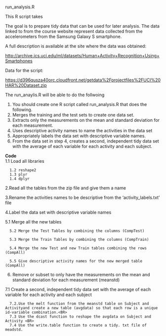 <br>run_analysis.R</b>

This R script takes 

The goal is to prepare tidy data that can be used for later analysis.
The data linked to from the course website represent data collected from the accelerometers from the Samsung Galaxy S smartphone. 

A full description is available at the site where the data was obtained: 

http://archive.ics.uci.edu/ml/datasets/Human+Activity+Recognition+Using+Smartphones 

Data for the script:

https://d396qusza40orc.cloudfront.net/getdata%2Fprojectfiles%2FUCI%20HAR%20Dataset.zip 

The run_anaylis.R will be able to do the follwoing

1. You should create one R script called run_analysis.R that does the following. 
2. Merges the training and the test sets to create one data set.
3. Extracts only the measurements on the mean and standard deviation for each measurement. 
4. Uses descriptive activity names to name the activities in the data set
5. Appropriately labels the data set with descriptive variable names. 
6. From the data set in step 4, creates a second, independent tidy data set with the average of each variable for each activity and each subject.

<B>Code</B><BR>
1.1 Load all libraries<BR>

      1.2 reshape2
      1.3 plyr
      1.4 dplyr
      
2.Read all the tables from the zip file and give them a name<BR>

3.Rename the activities names to be descriptive from the ‘activity_labels.txt’ file<BR>

4.Label the data set with descriptive variable names<BR>

5.1 Merge all the new tables<BR>

      5.2 Merge the Test Tables by combining the columns (CompTest)
      
      5.3 Merge the Train Tables by combining the columns (CompTrain)
      
      5.4 Merge the new Test and new Train tables combining the rows (CompAll)
      
      5.5 Give descriptive activity names for the new merged table (CompAll)

6. Remove or subset to only have the measurements on the mean and standard deviation for each measurement (meanstd)<BR>

7.1 Create a second, independent tidy data set with the average of each variable for each activity and each subject <BR>

      7.2.Use the melt function from the meanstd table on Subject and Activityand create a new table (avgdata) so that each row is a unique id-variable combination.<BR>
      7.3 Use the dcast function to reshape the avgdata on Subject and Activity <BR>
      7.4 Use the write.table function to create a tidy. txt file of meadstd.
